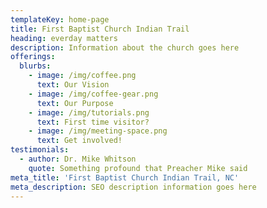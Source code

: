 ```yaml
---
templateKey: home-page
title: First Baptist Church Indian Trail
heading: everday matters
description: Information about the church goes here
offerings:
  blurbs:
    - image: /img/coffee.png
      text: Our Vision
    - image: /img/coffee-gear.png
      text: Our Purpose
    - image: /img/tutorials.png
      text: First time visitor?
    - image: /img/meeting-space.png
      text: Get involved!
testimonials:
  - author: Dr. Mike Whitson
    quote: Something profound that Preacher Mike said
meta_title: 'First Baptist Church Indian Trail, NC'
meta_description: SEO description information goes here
---
```


